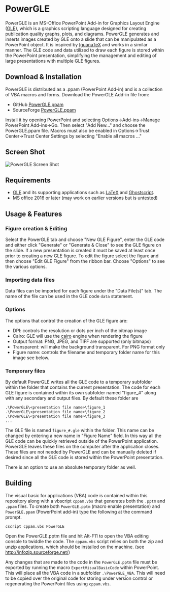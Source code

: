 # PowerGLE

PowerGLE is an MS-Office PowerPoint Add-in for Graphics Layout Engine ([GLE](https://glx.sourceforge.io)), which is a graphics scripting language designed for creating publication quality graphs, plots, and diagrams. PowerGLE generates and inserts images created by GLE onto a slide that can be manipulated as a PowerPoint object. It is inspired by [IguanaTeX](https://www.jonathanleroux.org/software/iguanatex) and works in a similar manner.  The GLE code and data utilized to draw each figure is stored within the PowerPoint presentation, simplifying the management and editing of large presentations with multiple GLE figures.

## Download & Installation

PowerGLE is distributed as a .ppam (PowerPoint Add-in) and is a collection of VBA macros and forms. Download the PowerGLE Add-in file from: 

* GitHub [PowerGLE.ppam](https://github.com/vlabella/PowerGLE/releases/download/1.0.0/PowerGLE-1.0.0.ppam) 
* SourceForge [PowerGLE.ppam](https://sourceforge.net/projects/glx/files/PowerGLE/1.0.0/PowerGLE-1.0.0.ppam/download)

Install it by opening PowerPoint and selecting Options->Add-ins->Manage PowerPoint Add-ins->Go.  Then select "Add New..." and choose the PowerGLE.ppam file.  Macros must also be enabled in Options->Trust Center->Trust Center Settings by selecting "Enable all macros ..."

## Screen Shot

![PowerGLE Screen Shot](https://glx.sourceforge.io/images/PowerGLEScreenShot.PNG "PowerGLE Screen Shot")

## Requirements

* [GLE](https://glx.sourceforge.io) and its supporting applications such as [LaTeX](https://www.latex-project.org/) and [Ghostscript](https://www.ghostscript.com/).
* MS office 2016 or later (may work on earlier versions but is untested)

## Usage & Features

### Figure creation & Editing

Select the PowerGLE tab and choose "New GLE Figure", enter the GLE code and either click "Generate" or "Generate & Close" to see the GLE figure on the slide. If a new presentation is created it must be saved at least once prior to creating a new GLE figure. To edit the figure select the figure and then choose "Edit GLE Figure" from the ribbon bar.  Choose "Options" to see the various options.

### Importing data files

Data files can be imported for each figure under the "Data File(s)" tab.  The name of the file can be used in the GLE code `data` statement.

### Options

The options that control the creation of the GLE figure are:

* DPI: controls the resolution or dots per inch of the bitmap image
* Cairo: GLE will use the [cairo](https://www.cairographics.org/) engine when rendering the figure
* Output format: PNG, JPEG, and TIFF are supported (only bitmaps)
* Transparent: will make the background transparent.  For PNG format only
* Figure name: controls the filename and temporary folder name for this image see below.


### Temporary files

By default PowerGLE writes all the GLE code to a temporary subfolder within the folder that contains the current presentation.  The code for each GLE figure is contained within its own subfolder named "figure_#" along with any secondary and output files.  By default these folder are

    .\PowerGLE\<presentation file name>\figure_1
    .\PowerGLE\<presentation file name>\figure_2
    .\PowerGLE\<presentation file name>\figure_3 
    ...

The GLE file is named `figure_#.gle` within the folder.  This name can be changed by entering a new name in "Figure Name" field.  In this way all the GLE code can be quickly retrieved outside of the PowerPoint application.  PowerGLE leaves these files on the computer after the application closes.  These files are not needed by PowerGLE and can be manually deleted if desired since all the GLE code is stored within the PowerPoint presentation.

There is an option to use an absolute temporary folder as well.


## Building

The visual basic for applications (VBA) code is contained within this repository along with a vbscript `cppam.vbs` that generates both the `.pptm` and `.ppam` files.  To create both `PowerGLE.pptm` (macro enable presentation) and `PowerGLE.ppam` (PowerPoint add-in) type the following at the command prompt.

    cscript cppam.vbs PowerGLE

Open the PowerGLE.pptm file and hit Alt-F11 to open the VBA editing console to twiddle the code.  The `cppam.vbs` script relies on both the zip and unzip applications, which should be installed on the machine. (see http://infozip.sourceforge.net/)

Any changes that are made to the code in the `PowerGLE.pptm` file must be exported by running the macro `ExportVisualBasicCode` within PowerPoint.  This will place all the VBA code in a subfolder `.\PowerGLE_VBA`.  This will need to be copied over the original code for storing under version control or regenerating the PowerPoint files using `cppam.vbs`.
